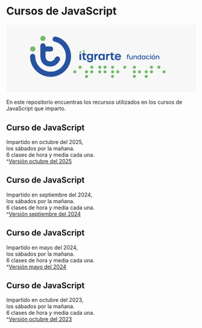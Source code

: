 # Cursos de JavaScript  
![Logo de curso de JavaScript](media/logo_itgrarte.jpg)

En este repositorio encuentras los recursos utilizados en los cursos de JavaScript que imparto.

## Curso de JavaScript  
Impartido en octubre del 2025,  
los sábados por la mañana.  
6 clases de hora y media cada una.  
^[Versión octubre del 2025](https://ronnyg2121.github.io/itgrarte/curso-js/10-2025/)

## Curso de JavaScript  
Impartido en septiembre del 2024,  
los sábados por la mañana.  
6 clases de hora y media cada una.  
^[Versión septiembre del 2024](https://ronnyg2121.github.io/itgrarte/curso-js/09-2024/)

## Curso de JavaScript  
Impartido en mayo del 2024,  
los sábados por la mañana.  
6 clases de hora y media cada una.  
^[Versión mayo del 2024](https://ronnyg2121.github.io/itgrarte/curso-js/05-2024/)

## Curso de JavaScript  
Impartido en octubre del 2023,  
los sábados por la mañana.  
6 clases de hora y media cada una.  
^[Versión octubre del 2023](https://ronnyg2121.github.io/itgrarte/curso-js/10-2023/)
